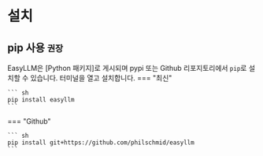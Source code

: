 # 설치

## pip 사용 <small>권장</small>

EasyLLM은 [Python 패키지]로 게시되며 pypi 또는 Github 리포지토리에서 `pip`로 설치할 수 있습니다. 터미널을 열고 설치합니다.
=== "최신"

    ``` sh
    pip install easyllm
    ```
=== "Github"

    ``` sh
    pip install git+https://github.com/philschmid/easyllm
    ```
